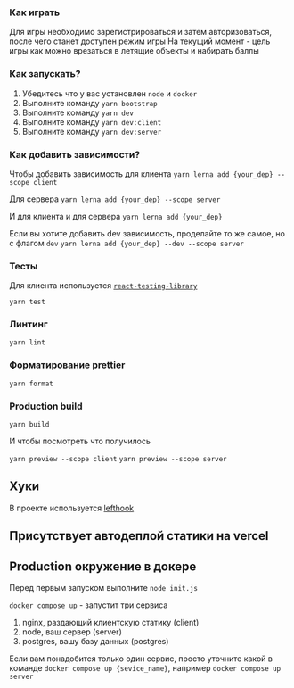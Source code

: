 ### Как играть 
Для игры необходимо зарегистрироваться и затем авторизоваться, после чего станет доступен режим игры
На текущий момент - цель игры как можно врезаться в летящие объекты и набирать баллы


### Как запускать?

1. Убедитесь что у вас установлен `node` и `docker`
2. Выполните команду `yarn bootstrap`
3. Выполните команду `yarn dev`
4. Выполните команду `yarn dev:client` 
5. Выполните команду `yarn dev:server`

### Как добавить зависимости?

Чтобы добавить зависимость для клиента
`yarn lerna add {your_dep} --scope client`

Для сервера
`yarn lerna add {your_dep} --scope server`

И для клиента и для сервера
`yarn lerna add {your_dep}`

Если вы хотите добавить dev зависимость, проделайте то же самое, но с флагом `dev`
`yarn lerna add {your_dep} --dev --scope server`

### Тесты

Для клиента используется [`react-testing-library`](https://testing-library.com/docs/react-testing-library/intro/)

`yarn test`

### Линтинг

`yarn lint`

### Форматирование prettier

`yarn format`

### Production build

`yarn build`

И чтобы посмотреть что получилось

`yarn preview --scope client`
`yarn preview --scope server`

## Хуки

В проекте используется [lefthook](https://github.com/evilmartians/lefthook)

## Присутствует автодеплой статики на vercel

## Production окружение в докере
Перед первым запуском выполните `node init.js`

`docker compose up` - запустит три сервиса

1. nginx, раздающий клиентскую статику (client)
2. node, ваш сервер (server)
3. postgres, вашу базу данных (postgres)

Если вам понадобится только один сервис, просто уточните какой в команде
`docker compose up {sevice_name}`, например `docker compose up server`
